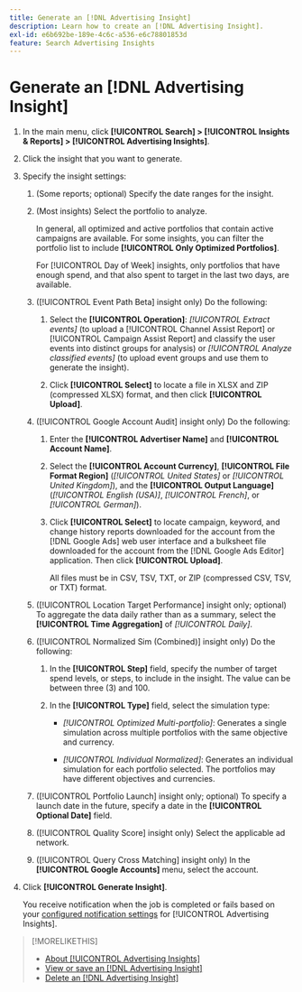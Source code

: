 ```yaml
---
title: Generate an [!DNL Advertising Insight]
description: Learn how to create an [!DNL Advertising Insight].
exl-id: e6b692be-189e-4c6c-a536-e6c78801853d
feature: Search Advertising Insights
---
```

# Generate an [!DNL Advertising Insight]

1. In the main menu, click **[!UICONTROL Search] > [!UICONTROL Insights & Reports] > [!UICONTROL Advertising Insights]**.

2. Click the insight that you want to generate.

3. Specify the insight settings:

   1. (Some reports; optional) Specify the date ranges for the insight.

   2. (Most insights) Select the portfolio to analyze.

      In general, all optimized and active portfolios that contain active campaigns are available. For some insights, you can filter the portfolio list to include **[!UICONTROL Only Optimized Portfolios]**.
      
      For [!UICONTROL Day of Week] insights, only portfolios that have enough spend, and that also spent to target in the last two days, are available.

   3. ([!UICONTROL Event Path Beta] insight only) Do the following:

      1. Select the **[!UICONTROL Operation]**: *[!UICONTROL Extract events]* (to upload a [!UICONTROL Channel Assist Report] or [!UICONTROL Campaign Assist Report] and classify the user events into distinct groups for analysis) or *[!UICONTROL Analyze classified events]* (to upload event groups and use them to generate the insight).

      1. Click **[!UICONTROL Select]** to locate a file in XLSX and ZIP (compressed XLSX) format, and then click **[!UICONTROL Upload]**.

   4. ([!UICONTROL Google Account Audit] insight only) Do the following:

      1. Enter the **[!UICONTROL Advertiser Name]** and **[!UICONTROL Account Name]**.
      
      1. Select the **[!UICONTROL Account Currency]**, **[!UICONTROL File Format Region]** (*[!UICONTROL United States]* or *[!UICONTROL United Kingdom]*), and the **[!UICONTROL Output Language]** (*[!UICONTROL English (USA)]*, *[!UICONTROL French]*, or *[!UICONTROL German]*).
      
      1. Click **[!UICONTROL Select]** to locate campaign, keyword, and change history reports downloaded for the account from the [!DNL Google Ads] web user interface and a bulksheet file downloaded for the account from the [!DNL Google Ads Editor] application. Then click **[!UICONTROL Upload]**.

         All files must be in CSV, TSV, TXT, or ZIP (compressed CSV, TSV, or TXT) format.

   5. ([!UICONTROL Location Target Performance] insight only; optional) To aggregate the data daily rather than as a summary, select the **[!UICONTROL Time Aggregation]** of *[!UICONTROL Daily]*.

   6. ([!UICONTROL Normalized Sim (Combined)] insight only) Do the following:

      1. In the **[!UICONTROL Step]** field, specify the number of target spend levels, or steps, to include in the insight. The value can be between three (3) and 100.

      1. In the **[!UICONTROL Type]** field, select the simulation type:

         * *[!UICONTROL Optimized Multi-portfolio]*: Generates a single simulation across multiple portfolios with the same objective and currency.

         * *[!UICONTROL Individual Normalized]*: Generates an individual simulation for each portfolio selected. The portfolios may have different objectives and currencies.

   7. ([!UICONTROL Portfolio Launch] insight only; optional) To specify a launch date in the future, specify a date in the **[!UICONTROL Optional Date]** field.

   8. ([!UICONTROL Quality Score] insight only) Select the applicable ad network.

   9. ([!UICONTROL Query Cross Matching] insight only) In the **[!UICONTROL Google Accounts]** menu, select the account.

4. Click **[!UICONTROL Generate Insight]**.

   You receive notification when the job is completed or fails based on your [configured notification settings](/help/search-social-commerce/notifications/notification-edit.md) for [!UICONTROL Advertising Insights].

>[!MORELIKETHIS]
>
>* [About [!UICONTROL Advertising Insights]](insight-about.md)
>* [View or save an [!DNL Advertising Insight]](insight-view-save.md)
>* [Delete an [!DNL Advertising Insight]](insight-delete.md)
